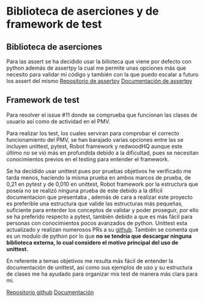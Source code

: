 # Biblioteca de aserciones y de framework de test

## Biblioteca de aserciones
Para las assert se ha decidido usar la bilioteca que viene por defecto con python además de assertpy la cual me permite unas opciones más que necesito para validar mi código y también con la que puedo escalar a futuro los assert del mismo
[Repositorio de assertpy](https://github.com/assertpy/assertpy)
[Documentación de assertpy](https://assertpy.github.io/docs.html)

## Framework de test
Para resolver el issue #11 donde se comprueba que funcionan las clases de usuario así como de actividad en el PMV.

Para realizar los test, los cuales serviran para comprobar el correcto funcionamiento del PMV, se han barajado varias opciones entre las se incluyen unittest, pytest, Robot framework y redwoodHQ aunque este último no se vió más en profundida debido a la dificultad, pues se necesitan conocimientos previos en el testing para entender el framework.

Se ha decidido usar unittest pues por pruebas objetivos he verificado me tarda menos, haciendo la misma prueba en ambos marcos de prueba, de 0,21 en pytest y de 0,010 en unittest, Robot framework por la estructura que poseía no se realizó ninguna prueba de este debido a la difícil documentacion que presentaba , además de cara a realizar este proyecto es preferible una estructura que valide las estructuras más pequeñas, suficiente para enterder los conceptos de validar y poder proseguir, por ello se ha preferido respecto a pytest, también debido a que es más fácil para personas con conocimientos pocos avanzados de python. Unittest esta actualizado y realizan numerosos PRs a su [github](https://github.com/python/cpython/tree/main/Lib/unittest). También se comenta que es un modulo de python por lo que **no se tendría que descargar ninguna biblioteca externa, lo cual considero el motivo principal del uso de unittest.**

En referente a temas objetivos me resulta más fácil de entender la documentación de unittest, así como sus ejemplos de uso y su estructura de clases me ha ayudado para organizar mis test de manera más clara para mi.

[Repositorio github](https://github.com/python/cpython/tree/main/Lib/unittest)
[Documentación](https://docs.python.org/3/library/unittest.html)